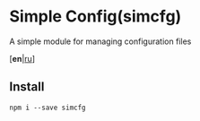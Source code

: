# Simple Config(simcfg)
A simple module for managing configuration files

[**en**|[ru](README.RU.md)]

## Install

```
npm i --save simcfg
```
